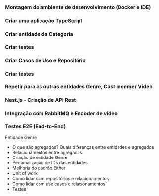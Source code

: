 ### Montagem do ambiente de desenvolvimento (Docker e IDE)

### Criar uma aplicação TypeScript

### Criar entidade de Categoria

### Criar testes

### Criar Casos de Uso e Repositório

### Criar testes

### Repetir para as outras entidades Genre, Cast member Video

### Nest.js - Criação de API Rest

### Integração com RabbitMQ e Encoder de vídeo

### Testes E2E (End-to-End)

Entidade Genre

- O que são agregados? Quais diferenças entre entidades e agregados
- Relacionamentos entre agregados
- Criação de entidade Genre
- Personalização de IDs das entidades
- Melhoria do padrão Either
- Unit of work
- Como lidar com repositórios e relacionamentos
- Como lidar com use cases e relacionamentos
- Testes
